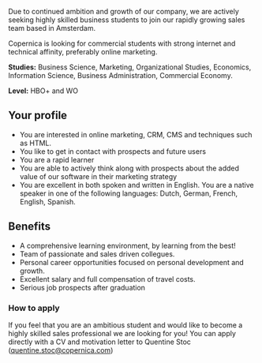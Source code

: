 Due to continued ambition and growth of our company, we are actively
seeking highly skilled business students to join our rapidly growing
sales team based in Amsterdam.

Copernica is looking for commercial students with strong internet and
technical affinity, preferably online marketing.

**Studies:** Business Science, Marketing, Organizational Studies,
Economics, Information Science, Business Administration, Commercial
Economy.

**Level:** HBO+ and WO

Your profile
------------

-   You are interested in online marketing, CRM, CMS and techniques such
    as HTML.
-   You like to get in contact with prospects and future users
-   You are a rapid learner
-   You are able to actively think along with prospects about the added
    value of our software in their marketing strategy
-   You are excellent in both spoken and written in English. You are a
    native speaker in one of the following languages: Dutch, German,
    French, English, Spanish.

Benefits
--------

-   A comprehensive learning environment, by learning from the best!
-   Team of passionate and sales driven collegues.
-   Personal career opportunities focused on personal development and
    growth.
-   Excellent salary and full compensation of travel costs.
-   Serious job prospects after graduation

### How to apply

If you feel that you are an ambitious student and would like to become a
highly skilled sales professional we are looking for you! You can apply
directly with a CV and motivation letter to Quentine Stoc
(quentine.stoc@copernica.com)
